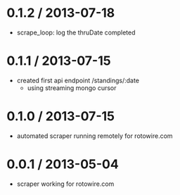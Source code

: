 0.1.2 / 2013-07-18
==================
  - scrape_loop: log the thruDate completed

0.1.1 / 2013-07-15
==================
  - created first api endpoint /standings/:date
    - using streaming mongo cursor

0.1.0 / 2013-07-15
==================
  - automated scraper running remotely for rotowire.com

0.0.1 / 2013-05-04
==================
  - scraper working for rotowire.com